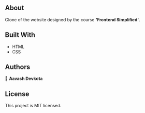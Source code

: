 ## About
 Clone of the website designed by the course __'Frontend Simplified'__.

 ## Built With
 - HTML
 - CSS
 ## Authors
 👤 **Aavash Devkota**

 ## License
 This project is MIT licensed.
